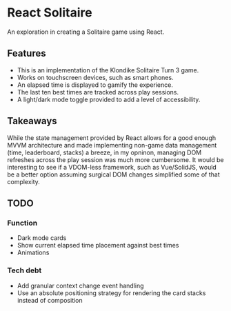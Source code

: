 # React Solitaire

An exploration in creating a Solitaire game using React.

## Features

- This is an implementation of the Klondike Solitaire Turn 3 game.
- Works on touchscreen devices, such as smart phones.
- An elapsed time is displayed to gamify the experience.
- The last ten best times are tracked across play sessions.
- A light/dark mode toggle provided to add a level of accessibility.

## Takeaways

While the state management provided by React allows for a good enough MVVM architecture and made implementing non-game data management (time, leaderboard, stacks) a breeze, in my opninon, managing DOM refreshes across the play session was much more cumbersome. It would be interesting to see if a VDOM-less framework, such as Vue/SolidJS, would be a better option assuming surgical DOM changes simplified some of that complexity.

## TODO

### Function

- Dark mode cards
- Show current elapsed time placement against best times
- Animations

### Tech debt

- Add granular context change event handling
- Use an absolute positioning strategy for rendering the card stacks instead of composition
